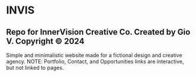# INVIS
Repo for InnerVision Creative Co. 
Created by Gio V. 
Copyright © 2024
-----------------
Simple and minimalistic website made for a fictional design and creative agency. 
NOTE: Portfolio, Contact, and Opportunities links are interactive, but not linked to pages. 

